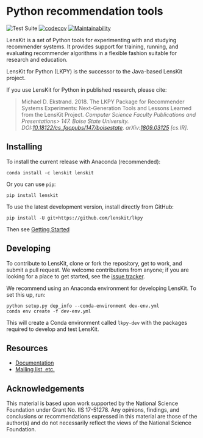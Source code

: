 # Python recommendation tools

![Test Suite](https://github.com/lenskit/lkpy/workflows/Test%20Suite/badge.svg)
[![codecov](https://codecov.io/gh/lenskit/lkpy/branch/master/graph/badge.svg)](https://codecov.io/gh/lenskit/lkpy)
[![Maintainability](https://api.codeclimate.com/v1/badges/c02098c161112e19c148/maintainability)](https://codeclimate.com/github/lenskit/lkpy/maintainability)

LensKit is a set of Python tools for experimenting with and studying recommender
systems.  It provides support for training, running, and evaluating recommender
algorithms in a flexible fashion suitable for research and education.

LensKit for Python (LKPY) is the successor to the Java-based LensKit project.

If you use LensKit for Python in published research, please cite:

> Michael D. Ekstrand. 2018. The LKPY Package for Recommender Systems Experiments: Next-Generation Tools and Lessons Learned from the LensKit Project. <cite>Computer Science Faculty Publications and Presentations> 147. Boise State University. DOI:[10.18122/cs_facpubs/147/boisestate](https://dx.doi.org/10.18122/cs_facpubs/147/boisestate). arXiv:[1809.03125](https://arxiv.org/abs/1809.03125) [cs.IR].

## Installing

To install the current release with Anaconda (recommended):

    conda install -c lenskit lenskit

Or you can use `pip`:

    pip install lenskit

To use the latest development version, install directly from GitHub:

    pip install -U git+https://github.com/lenskit/lkpy

Then see [Getting Started](https://lkpy.lenskit.org/en/latest/GettingStarted.html)

## Developing

To contribute to LensKit, clone or fork the repository, get to work, and submit a pull request.  We welcome contributions from anyone; if you are looking for a place to get started, see the [issue tracker](https://github.com/lenskit/lkpy/issues).

We recommend using an Anaconda environment for developing LensKit.  To set this up, run:

    python setup.py dep_info --conda-environment dev-env.yml
    conda env create -f dev-env.yml

This will create a Conda environment called `lkpy-dev` with the packages required to develop and test LensKit.

## Resources

- [Documentation](https://lkpy.lenskit.org)
- [Mailing list, etc.](https://lenskit.org/connect)

## Acknowledgements

This material is based upon work supported by the National Science Foundation under Grant No. IIS 17-51278.
Any opinions, findings, and conclusions or recommendations expressed in this material are those of the author(s) and do not necessarily reflect the views of the National Science Foundation.
